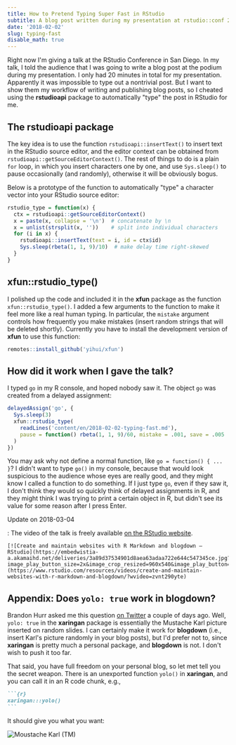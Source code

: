 ```yaml
---
title: How to Pretend Typing Super Fast in RStudio
subtitle: A blog post written during my presentation at rstudio::conf 2018
date: '2018-02-02'
slug: typing-fast
disable_math: true
---
```


Right now I'm giving a talk at the RStudio Conference in San Diego. In my talk, I told the audience that I was going to write a blog post at the podium during my presentation. I only had 20 minutes in total for my presentation. Apparently it was impossible to type out a nontrivial post. But I want to show them my workflow of writing and publishing blog posts, so I cheated using the **rstudioapi** package to automatically "type" the post in RStudio for me.

## The rstudioapi package

The key idea is to use the function `rstudioapi::insertText()` to insert text in the RStudio source editor, and the editor context can be obtained from `rstudioapi::getSourceEditorContext()`. The rest of things to do is a plain `for` loop, in which you insert characters one by one, and use `Sys.sleep()` to pause occasionally (and randomly), otherwise it will be obviously bogus.

Below is a prototype of the function to automatically "type" a character vector into your RStudio source editor:

```r
rstudio_type = function(x) {
  ctx = rstudioapi::getSourceEditorContext()
  x = paste(x, collapse = '\n')  # concatenate by \n
  x = unlist(strsplit(x, ''))    # split into individual characters
  for (i in x) {
    rstudioapi::insertText(text = i, id = ctx$id)
    Sys.sleep(rbeta(1, 1, 9)/10)  # make delay time right-skewed
  }
}
```

## xfun::rstudio_type()

I polished up the code and included it in the **xfun** package as the function `xfun::rstudio_type()`. I added a few arguments to the function to make it feel more like a real human typing. In particular, the `mistake` argument controls how frequently you make mistakes (insert random strings that will be deleted shortly). Currently you have to install the development version of **xfun** to use this function:

```r
remotes::install_github('yihui/xfun')
```

## How did it work when I gave the talk?

I typed `go` in my R console, and hoped nobody saw it. The object `go` was created from a delayed assignment:

```r
delayedAssign('go', {
  Sys.sleep(3)
  xfun::rstudio_type(
    readLines('content/en/2018-02-02-typing-fast.md'),
    pause = function() rbeta(1, 1, 9)/60, mistake = .001, save = .005
  )
})
```

You may ask why not define a normal function, like `go = function() { ... }`? I didn't want to type `go()` in my console, because that would look suspicious to the audience whose eyes are really good, and they might know I called a function to do something. If I just type `go`, even if they saw it, I don't think they would so quickly think of delayed assignments in R, and they might think I was trying to print a certain object in R, but didn't see its value for some reason after I press Enter.

Update on 2018-03-04

:   The video of the talk is freely available [on the RStudio website](https://www.rstudio.com/resources/videos/create-and-maintain-websites-with-r-markdown-and-blogdown/).

    [![Create and maintain websites with R Markdown and blogdown – RStudio](https://embedwistia-a.akamaihd.net/deliveries/3a89d37534901d8aea63adaa722e644c547345ce.jpg?image_play_button_size=2x&image_crop_resized=960x540&image_play_button=1&image_play_button_color=4287c7e0)](https://www.rstudio.com/resources/videos/create-and-maintain-websites-with-r-markdown-and-blogdown/?wvideo=zvnt290yte)

## Appendix: Does `yolo: true` work in blogdown?

Brandon Hurr asked me this question [on Twitter](https://twitter.com/bhive01/status/958543255955693574) a couple of days ago. Well, `yolo: true` in the **xaringan** package is essentially the Mustache Karl picture inserted on random slides. I can certainly make it work for **blogdown** (i.e., insert Karl's picture randomly in your blog posts), but I'd prefer not to, since **xaringan** is pretty much a personal package, and **blogdown** is not. I don't wish to push it too far.

That said, you have full freedom on your personal blog, so let met tell you the secret weapon. There is an unexported function `yolo()` in **xaringan**, and you can call it in an R code chunk, e.g.,

````markdown
```{r}
xaringan:::yolo()
```
````

It should give you what you want:

![Moustache Karl (TM)](https://github.com/yihui/xaringan/releases/download/v0.0.2/karl-moustache.jpg)
